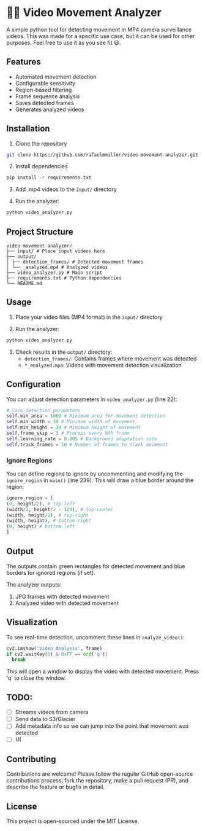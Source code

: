 # 🎥👀 Video Movement Analyzer

A simple python tool for detecting movement in MP4 camera surveillance videos. This was made for a specific use case, but it can be used for other purposes. Feel free to use it as you see fit 😃.

## Features

- Automated movement detection
- Configurable sensitivity
- Region-based filtering
- Frame sequence analysis
- Saves detected frames
- Generates analyzed videos

## Installation

1. Clone the repository
```bash
git clone https://github.com/rafaelmmiller/video-movement-analyzer.git
```

2. Install dependencies
```bash
pip install -r requirements.txt
```

3. Add .mp4 videos to the `input/` directory

4. Run the analyzer:
```bash
python video_analyzer.py
```

## Project Structure
```
video-movement-analyzer/
├── input/ # Place input videos here
├── output/
│ ├── detection_frames/ # Detected movement frames
│ └── _analyzed.mp4 # Analyzed videos
├── video_analyzer.py # Main script
├── requirements.txt # Python dependencies
└── README.md
```

## Usage

1. Place your video files (MP4 format) in the `input/` directory

2. Run the analyzer:
```bash
python video_analyzer.py
```


3. Check results in the `output/` directory:
   - `detection_frames/`: Contains frames where movement was detected
   - `*_analyzed.mp4`: Videos with movement detection visualization

## Configuration

You can adjust detection parameters in `video_analyzer.py` (line 22):

```python
# Core detection parameters
self.min_area = 1000 # Minimum area for movement detection
self.min_width = 30 # Minimum width of movement
self.min_height = 30 # Minimum height of movement
self.frame_skip = 3 # Process every Nth frame
self.learning_rate = 0.005 # Background adaptation rate
self.track_frames = 10 # Number of frames to track movement
```

### Ignore Regions

You can define regions to ignore by uncommenting and modifying the `ignore_region` in `main()` (line 239). This will draw a blue border around the region:

```python
ignore_region = [
(0, height/2), # top-left
(width/2, height/2 - 120), # top-center
(width, height/2), # top-right
(width, height), # bottom-right
(0, height) # bottom-left
]
```

## Output
The outputs contain green rectangles for detected movement and blue borders for ignored regions (if set).

The analyzer outputs:
1. JPG frames with detected movement
2. Analyzed video with detected movement

## Visualization

To see real-time detection, uncomment these lines in `analyze_video()`:

```python
cv2.imshow('Video Analysis', frame)
if cv2.waitKey(1) & 0xFF == ord('q'):
  break
```

This will open a window to display the video with detected movement. Press 'q' to close the window.

## TODO:

- [ ] Streams videos from camera
- [ ] Send data to S3/Glacier
- [ ] Add metadata info so we can jump into the point that movement was detected
- [ ] UI

## Contributing

Contributions are welcome! Please follow the regular GitHub open-source contributions process: fork the repository, make a pull request (PR), and describe the feature or bugfix in detail.

## License

This project is open-sourced under the MIT License.
